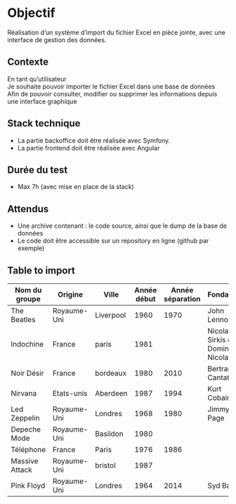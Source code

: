 # Objectif

Réalisation d’un système d’import du fichier Excel en pièce jointe, avec une interface de gestion des données.

## Contexte

En tant qu’utilisateur  
Je souhaite pouvoir importer le fichier Excel dans une base de données  
Afin de pouvoir consulter, modifier ou supprimer les informations depuis une interface graphique

## Stack technique

- La partie backoffice doit être réalisée avec Symfony.
- La partie frontend doit être réalisée avec Angular

## Durée du test

- Max 7h (avec mise en place de la stack)

## Attendus

- Une archive contenant : le code source, ainsi que le dump de la base de données
- Le code doit être accessible sur un repository en ligne (github par exemple)

## Table to import

| Nom du groupe  | Origine     | Ville     | Année début | Année séparation | Fondateurs                         | Membres | Courant musical | Présentation   |
|----------------|-------------|-----------|-------------|------------------|------------------------------------|---------|-----------------|----------------|
| The Beatles    | Royaume-Uni | Liverpool | 1960        | 1970             | John Lennon                        | 4       |                 | The Beatles    |
| Indochine      | France      | paris     | 1981        |                  | Nicola Sirkis et Dominique Nicolas | 5       | pop rock        | Indochine      |
| Noir Désir     | France      | bordeaux  | 1980        | 2010             | Bertrand Cantat                    | 4       | rock            | Noir Désir     |
| Nirvana        | Etats-unis  | Aberdeen  | 1987        | 1994             | Kurt Cobain                        | 3       | grunge          | Nirvana        |
| Led Zeppelin   | Royaume-Uni | Londres   | 1968        | 1980             | Jimmy Page                         |         | rock            | Led Zeppelin   |
| Depeche Mode   | Royaume-Uni | Basildon  | 1980        |                  |                                    | 3       | rock            | Depeche Mode   |
| Téléphone      | France      | Paris     | 1976        | 1986             |                                    | 4       | rock            | Téléphone      |
| Massive Attack | Royaume-Uni | bristol   | 1987        |                  |                                    |         | Trip hop        | Massive Attack |
| Pink Floyd     | Royaume-Uni | Londres   | 1964        | 2014             | Syd Barrett,                       | 3       | rock            | Pink Floyd     |
